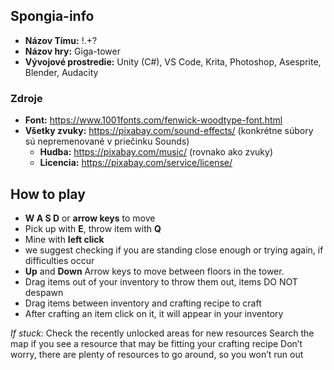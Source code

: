 ## Spongia-info

- **Názov Tímu:** !.+?
- **Názov hry:** Giga-tower
- **Vývojové prostredie:** Unity (C#), VS Code, Krita, Photoshop, Asesprite, Blender, Audacity

### Zdroje
- **Font:** https://www.1001fonts.com/fenwick-woodtype-font.html
- **Všetky zvuky:** https://pixabay.com/sound-effects/ (konkrétne súbory sú nepremenované v priečinku Sounds)
  - **Hudba:** https://pixabay.com/music/ (rovnako ako zvuky)
  - **Licencia:** https://pixabay.com/service/license/

## How to play
- **W A S D** or **arrow keys** to move
- Pick up with **E**, throw item with **Q**
- Mine with **left click**
- we suggest checking if you are standing close enough or trying again, if difficulties occur
- **Up** and **Down** Arrow keys to move between floors in the tower.
- Drag items out of your inventory to throw them out, items DO NOT despawn
- Drag items between inventory and crafting recipe to craft
- After crafting an item click on it, it will appear in your inventory

*If stuck:*
Check the recently unlocked areas for new resources
Search the map if you see a resource that may be fitting your crafting recipe
Don’t worry, there are plenty of resources to go around, so you won’t run out

